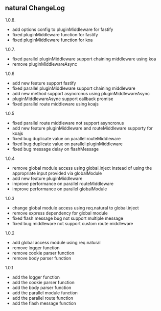 natural ChangeLog
-------------------------

1.0.8.
 * add options config to pluginMiddleware for fastify
 * fixed pluginMiddleware function for fastify
 * fixed pluginMiddleware function for koa

1.0.7.
 * fixed parallel pluginMiddleware support chaining middleware using koa
 * remove pluginMiddlewareAsync

1.0.6
 * add new feature support fastify
 * fixed parallel pluginMiddleware support chaining middleware
 * add new method support asyncronus using pluginMiddlewareAsync
 * pluginMiddlewareAsync support callback promise
 * fixed parallel route middleware using koajs

1.0.5
 * fixed parallel route middleware not support asyncronus
 * add new feature pluginMiddleware and routeMiddleware supporty for koajs
 * fixed bug duplicate value on parallel routeMiddleware
 * fixed bug duplicate value on parallel pluginMiddleware
 * fixed bug message delay on flashMessage

1.0.4

 * remove global module access using global.inject instead of using the appropriate input provided via globalModule
 * add new feature pluginMiddleware
 * improve performance on parallel routeMiddleware
 * improve performance on parallel globalModule

 1.0.3
 * change global module access using req.natural to global.inject
 * remove express dependency for global module
 * fixed flash message bug not support multiple message
 * fixed bug middleware not support custom route middleware

1.0.2

  * add global access module using req.natural
  * remove logger function
  * remove cookie parser function
  * remove body parser function

  1.0.1
  * add the logger function
  * add the cookie parser function
  * add the body parser function
  * add the parallel module function
  * add the parallel route function
  * add the flash message function
